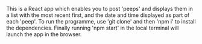 This is a React app which enables you to post 'peeps' and displays them in a list with the most recent first, and the date and time displayed as part of each 'peep'. To run the programme, use 'git clone' and then 'npm i' to install the dependencies. Finally running 'npm start' in the local terminal will launch the app in the browser.
